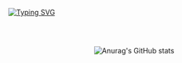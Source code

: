 <a href="https://git.io/typing-svg"><img src="https://readme-typing-svg.herokuapp.com?font=Fira+Code&weight=500&pause=1000&color=8A7BF7&center=true&vCenter=true&random=false&width=1048&lines=Hello!+I'm+Marianne+(%5E%2F%2F%2F%5E);I'm+a+software+engineering+student!;It's+good+to+see+you!+" alt="Typing SVG" /></a>

##

<br>

<div align="center">  
  
![Anurag's GitHub stats](https://github-readme-stats.vercel.app/api?username=codebymar&show_icons=true&theme=tokyonight)

##

